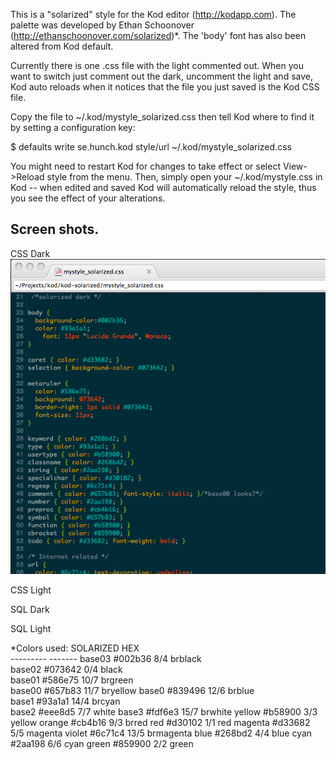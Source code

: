   This is a "solarized" style for the Kod editor (http://kodapp.com). 
  The palette was developed by Ethan Schoonover 
  (http://ethanschoonover.com/solarized)*. The 'body' font has 
  also been altered from Kod default.
  
  Currently there is one .css file with the light commented out.
  When you want to switch just comment out the dark, 
  uncomment the light and save, Kod auto reloads when 
  it notices that the file you just saved is the Kod CSS file. 
 
  Copy the file to ~/.kod/mystyle_solarized.css then tell Kod where to find it
  by setting a configuration key:
 
   $ defaults write se.hunch.kod style/url ~/.kod/mystyle_solarized.css
 
  You might need to restart Kod for changes to take effect or 
  select View->Reload style from the menu. Then, simply open
  your ~/.kod/mystyle.css in Kod -- when edited and saved Kod will
  automatically reload the style, thus you see the effect of your 
  alterations.
  
Screen shots.
------------
CSS Dark
![css dark](/img/kod-css-dark.png)

CSS Light

SQL Dark

SQL Light

*Colors used:
    SOLARIZED HEX     
    --------- ------- 
    base03    #002b36  8/4 brblack  
    base02    #073642  0/4 black    
    base01    #586e75 10/7 brgreen  
    base00    #657b83 11/7 bryellow 
    base0     #839496 12/6 brblue   
    base1     #93a1a1 14/4 brcyan   
    base2     #eee8d5  7/7 white
    base3     #fdf6e3 15/7 brwhite
    yellow    #b58900  3/3 yellow 
    orange    #cb4b16  9/3 brred
    red       #d30102  1/1 red
    magenta   #d33682  5/5 magenta
    violet    #6c71c4 13/5 brmagenta
    blue      #268bd2  4/4 blue
    cyan      #2aa198  6/6 cyan
    green     #859900  2/2 green
